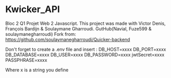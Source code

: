 # Kwicker_API
Bloc 2 Q1 Projet Web 2 Javascript.
This project was made with Victor Denis, François Bardijn & Soulaymane Gharroudi.
GutHub(Navial, Fuze599 & soulaymanegharroudi)
Fork from: https://github.com/soulaymanegharroudi/Quicker-backend

Don't forget to create a .env file and insert :
DB_HOST=xxxx
DB_PORT=xxxx
DB_DATABASE=xxxx
DB_USER=xxxx
DB_PASSWORD=xxxx
jwtSecret=xxxx
PASSPHRASE=xxxx

Where x is a string you define